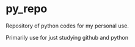 # py_repo

Repository of python codes 
for my personal use. 

Primarily use for just studying github and python



